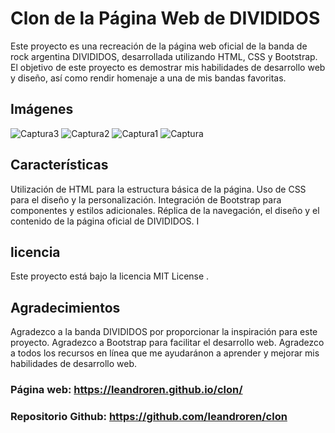 # Clon de la Página Web de DIVIDIDOS
Este proyecto es una recreación de la página web oficial de la banda de rock argentina DIVIDIDOS, desarrollada utilizando HTML, CSS y Bootstrap. El objetivo de este proyecto es demostrar mis habilidades de desarrollo web y diseño, así como rendir homenaje a una de mis bandas favoritas.

## Imágenes

![Captura3](https://github.com/leandroren/clon/assets/103762408/6233a714-2d0b-4a36-9de9-0cee9dbd9647)
![Captura2](https://github.com/leandroren/clon/assets/103762408/d78ba0b1-a51a-4430-98d3-84d921df28da)
![Captura1](https://github.com/leandroren/clon/assets/103762408/19c27ba1-870f-4346-824d-b9faf784acf3)
![Captura](https://github.com/leandroren/clon/assets/103762408/00b6e55b-9a7d-4342-b5fe-8fcf19830aa3)


## Características
Utilización de HTML para la estructura básica de la página.
Uso de CSS para el diseño y la personalización.
Integración de Bootstrap para componentes y estilos adicionales.
Réplica de la navegación, el diseño y el contenido de la página oficial de DIVIDIDOS.
I
## licencia
Este proyecto está bajo la licencia MIT License .

## Agradecimientos
Agradezco a la banda DIVIDIDOS por proporcionar la inspiración para este proyecto.
Agradezco a Bootstrap para facilitar el desarrollo web.
Agradezco a todos los recursos en línea que me ayudaránon a aprender y mejorar mis habilidades de desarrollo web.

### Página web: https://leandroren.github.io/clon/
### Repositorio Github: https://github.com/leandroren/clon
